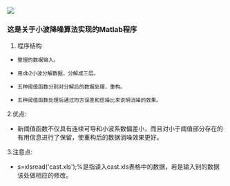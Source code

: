 ![](http://pic.qiantucdn.com/58pic/14/86/33/11S58PICmi2_1024.jpg)
### 这是关于小波降噪算法实现的Matlab程序


1. 程序结构
-     整理的数据输入。
-     用db2小波分解数据，分解成三层。
-     五种阈值函数分别对分解后的数据处理，重构。
-     五种阈值函数处理后通过均方误差和信噪比来说明消噪的效果。

2.优点: 
-   新阈值函数不仅具有连续可导和小波系数偏差小，而且对小于阈值部分存在的有用信息进行了保留，使重构后的数据消噪效果更好。
      
3.注意点:
-  s=xlsread('cast.xls');%是指读入cast.xls表格中的数据，若是输入别的数据该处做相应的修改。
    
